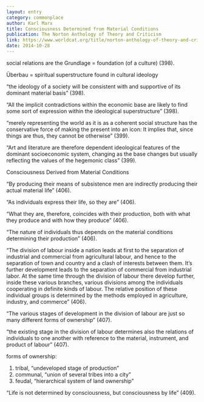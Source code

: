 ```yaml
---
layout: entry
category: commonplace
author: Karl Marx
title: Consciousness Determined from Material Conditions
publication: The Norton Anthology of Theory and Criticism
link: https://www.worldcat.org/title/norton-anthology-of-theory-and-criticism/oclc/45023141
date: 2014-10-28
---
```


social relations are the Grundlage = foundation (of a culture) (398).

Überbau = spiritual superstructure found in cultural ideology

“the ideology of a society will be consistent with and supportive of its dominant material basis” (398).

“All the implicit contradictions within the economic base are likely to find some sort of expression within the ideological superstructure” (398).

“merely representing the world as it is as a coherent social structure has the conservative force of making the present into an icon: It implies that, since things are thus, they cannot be otherwise” (399).

“Art and literature are therefore dependent ideological features of the dominant socioeconomic system, changing as the base changes but usually reflecting the values of the hegemonic class” (399).


Consciousness Derived from Material Conditions

“By producing their means of subsistence men are indirectly producing their actual material life” (406).

“As individuals express their life, so they are” (406).

“What they are, therefore, coincides with their production, both with what they produce and with how they produce” (406).

“The nature of individuals thus depends on the material conditions determining their production” (406).


“The division of labour inside a nation leads at first to the separation of industrial and commercial from agricultural labour, and hence to the separation of town and country and a clash of interests between them. It’s further development leads to the separation of commercial from industrial labor. At the same time through the division of labour there develop further, inside these various branches, various divisions among the individuals cooperating in definite kinds of labour. The relative position of these individual groups is determined by the methods employed in agriculture, industry, and commerce” (406).

“The various stages of development in the division of labour are just so many different forms of ownership” (407).

“the existing stage in the division of labour determines also the relations of individuals to one another with reference to the material, instrument, and product of labour” (407).


forms of ownership:

1. tribal, “undeveloped stage of production”
2. communal, “union of several tribes into a city”
3. feudal, “hierarchical system of land ownership”

“Life is not determined by consciousness, but consciousness by life” (409).


